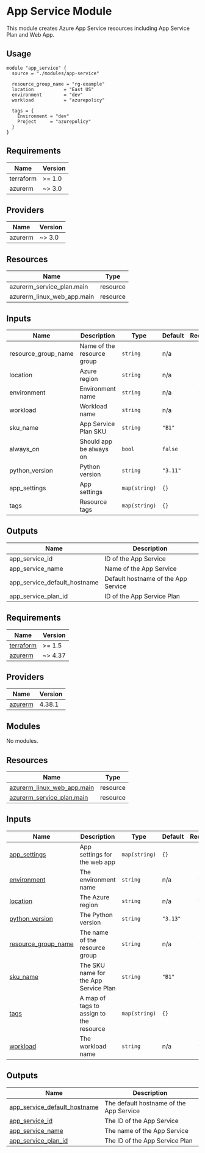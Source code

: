 # App Service Module

This module creates Azure App Service resources including App Service Plan and Web App.

## Usage

```hcl
module "app_service" {
  source = "./modules/app-service"

  resource_group_name = "rg-example"
  location           = "East US"
  environment        = "dev"
  workload           = "azurepolicy"

  tags = {
    Environment = "dev"
    Project     = "azurepolicy"
  }
}
```

## Requirements

| Name | Version |
|------|---------|
| terraform | >= 1.0 |
| azurerm | ~> 3.0 |

## Providers

| Name | Version |
|------|---------|
| azurerm | ~> 3.0 |

## Resources

| Name | Type |
|------|------|
| azurerm_service_plan.main | resource |
| azurerm_linux_web_app.main | resource |

## Inputs

| Name | Description | Type | Default | Required |
|------|-------------|------|---------|:--------:|
| resource_group_name | Name of the resource group | `string` | n/a | yes |
| location | Azure region | `string` | n/a | yes |
| environment | Environment name | `string` | n/a | yes |
| workload | Workload name | `string` | n/a | yes |
| sku_name | App Service Plan SKU | `string` | `"B1"` | no |
| always_on | Should app be always on | `bool` | `false` | no |
| python_version | Python version | `string` | `"3.11"` | no |
| app_settings | App settings | `map(string)` | `{}` | no |
| tags | Resource tags | `map(string)` | `{}` | no |

## Outputs

| Name | Description |
|------|-------------|
| app_service_id | ID of the App Service |
| app_service_name | Name of the App Service |
| app_service_default_hostname | Default hostname of the App Service |
| app_service_plan_id | ID of the App Service Plan |

<!-- BEGIN_TF_DOCS -->
## Requirements

| Name | Version |
|------|---------|
| <a name="requirement_terraform"></a> [terraform](#requirement\_terraform) | >= 1.5 |
| <a name="requirement_azurerm"></a> [azurerm](#requirement\_azurerm) | ~> 4.37 |

## Providers

| Name | Version |
|------|---------|
| <a name="provider_azurerm"></a> [azurerm](#provider\_azurerm) | 4.38.1 |

## Modules

No modules.

## Resources

| Name | Type |
|------|------|
| [azurerm_linux_web_app.main](https://registry.terraform.io/providers/hashicorp/azurerm/latest/docs/resources/linux_web_app) | resource |
| [azurerm_service_plan.main](https://registry.terraform.io/providers/hashicorp/azurerm/latest/docs/resources/service_plan) | resource |

## Inputs

| Name | Description | Type | Default | Required |
|------|-------------|------|---------|:--------:|
| <a name="input_app_settings"></a> [app\_settings](#input\_app\_settings) | App settings for the web app | `map(string)` | `{}` | no |
| <a name="input_environment"></a> [environment](#input\_environment) | The environment name | `string` | n/a | yes |
| <a name="input_location"></a> [location](#input\_location) | The Azure region | `string` | n/a | yes |
| <a name="input_python_version"></a> [python\_version](#input\_python\_version) | The Python version | `string` | `"3.13"` | no |
| <a name="input_resource_group_name"></a> [resource\_group\_name](#input\_resource\_group\_name) | The name of the resource group | `string` | n/a | yes |
| <a name="input_sku_name"></a> [sku\_name](#input\_sku\_name) | The SKU name for the App Service Plan | `string` | `"B1"` | no |
| <a name="input_tags"></a> [tags](#input\_tags) | A map of tags to assign to the resource | `map(string)` | `{}` | no |
| <a name="input_workload"></a> [workload](#input\_workload) | The workload name | `string` | n/a | yes |

## Outputs

| Name | Description |
|------|-------------|
| <a name="output_app_service_default_hostname"></a> [app\_service\_default\_hostname](#output\_app\_service\_default\_hostname) | The default hostname of the App Service |
| <a name="output_app_service_id"></a> [app\_service\_id](#output\_app\_service\_id) | The ID of the App Service |
| <a name="output_app_service_name"></a> [app\_service\_name](#output\_app\_service\_name) | The name of the App Service |
| <a name="output_app_service_plan_id"></a> [app\_service\_plan\_id](#output\_app\_service\_plan\_id) | The ID of the App Service Plan |
<!-- END_TF_DOCS -->
